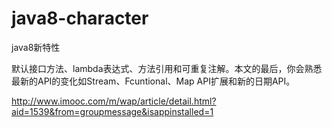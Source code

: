 # java8-character
java8新特性


默认接口方法、lambda表达式、方法引用和可重复注解。本文的最后，你会熟悉最新的API的变化如Stream、Fcuntional、Map API扩展和新的日期API。

http://www.imooc.com/m/wap/article/detail.html?aid=1539&from=groupmessage&isappinstalled=1